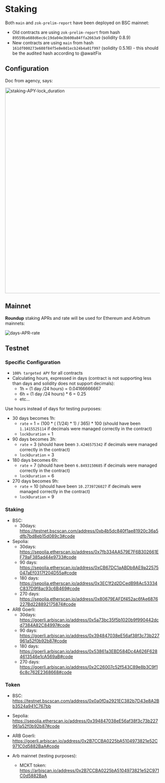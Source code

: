 # Staking

Both `main` and `zok-prelim-report` have been deployed on BSC mainnet:
- Old contracts are using `zok-prelim-report` from hash `89559ba688d6ec6c19da04e3b600a84ffa2663a9` (solidity 0.8.9)
- New contracts are using `main` from hash `161df000273e608f84f5e8e0d1ecb24b4a01f997` (solidity 0.5.16) - this should be the audited hash according to @awaitFix

## Configuration

Doc from agency, says:

<img width="668" alt="staking-APY-lock_duration" src="https://github.com/Seedifyfund/Locked-Staking/assets/37904797/fa608eef-b21b-4674-a350-0d728c1ffc09">

## Mainnet

**Roundup** staking APRs and rate will be used for Ethereum and Arbitrum mainnets:

![days-APR-rate](https://github.com/Seedifyfund/Locked-Staking/assets/37904797/7dd69696-46bf-481e-8140-ded651d64c80)

## Testnet

### Specific Configuration
- `100% targeted APY` for all contracts
- Calculating hours, expressed in days (contract is not supporting less than days and solidity does not support decimals):
  - 1h = (1 day /24 hours) = 0.04166666667
  - 6h = (1 day /24 hours) * 6 = 0.25
  - etc...

Use hours instead of days for testing purposes:
- 30 days becomes 1h:
  - `rate` = 1 = (100 * (  (1/24)  * 1) / 365) * 100 (should have been `1.1415525114` if decimals were managed correctly in the contract)
  - `lockDuration` = 1
- 90 days becomes 3h:
  - `rate` = 3 (should have been `3.4246575342` if decimals were managed correctly in the contract)
  - `lockDuration` = 3
- 180 days becomes 6h:
  - `rate` = 7 (should have been `6.8493150685` if decimals were managed correctly in the contract)
  - `lockDuration` = 6
- 270 days becomes 9h:
  - `rate` = 10 (should have been `10.2739726027` if decimals were managed correctly in the contract)
  - `lockDuration` = 9

### Staking

- BSC:
  - 30days: https://testnet.bscscan.com/address/0xb4b5dc840f1ae81920c36a5dfb7bd8eb15d089c3#code
- Sepolia:
  - 30days: https://sepolia.etherscan.io/address/0x7fb334AA579E7F6B302661EF79aF385ad44e9733#code
  - 90 days: https://sepolia.etherscan.io/address/0xCB67DC1aABDb8AE9a22575047aEf0317f204D55a#code
  - 180 days: https://sepolia.etherscan.io/address/0x3EC1f2d2DCedB98Ac53334C837D9f8ac93c6B469#code
  - 270 days: https://sepolia.etherscan.io/address/0x80679EAFDf452ac6fAe6876227Bd228892175874#code
- ARB Goerli:
  - 30days: https://goerli.arbiscan.io/address/0x5a73bc35f5b1020b9f990442dcd7384A82C84997#code
  - 90 days: https://goerli.arbiscan.io/address/0x394847038eE56af38f3c73b227961a52f0b92b87#code
  - 180 days: https://goerli.arbiscan.io/address/0x53861a3EBD584Dc4A626F6284613546e1cA569aB#code
  - 270 days: https://goerli.arbiscan.io/address/0x2C26007c52f543C89e8b3C9f16c8c762E2368668#code

### Token

- BSC: https://testnet.bscscan.com/address/0x0a0fDa2921EC382b7D43e8A2Bb3524a941C767bb
- Sepolia: https://sepolia.etherscan.io/address/0x394847038eE56af38f3c73b227961a52f0b92b87#code
- ARB Goerli: https://goerli.arbiscan.io/address/0x2B7CCBA0225bA5104973821e52C971C0d5882BaA#code

- Arb mainnet (testing purposes): 
  - MCKT token: https://arbiscan.io/address/0x2B7CCBA0225bA5104973821e52C971C0d5882BaA
